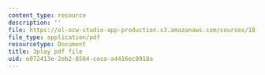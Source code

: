 ```yaml
---
content_type: resource
description: ''
file: https://ol-ocw-studio-app-production.s3.amazonaws.com/courses/18-01sc-single-variable-calculus-fall-2010/e072413e2eb28504cecaa4416ec9918a_MK_0QHbUnIA.pdf
file_type: application/pdf
resourcetype: Document
title: 3play pdf file
uid: e072413e-2eb2-8504-ceca-a4416ec9918a
---
```

